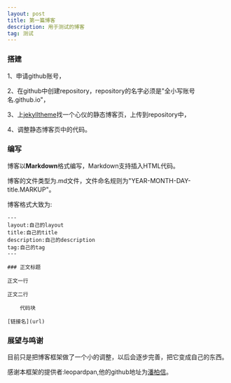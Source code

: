 ```yaml
---
layout: post
title: 第一篇博客
description: 用于测试的博客
tag: 测试
---
```


### 搭建

1、申请github账号，

2、在github中创建repository，repository的名字必须是"全小写账号名.github.io"，

3、上[jekylltheme](https://jekyllthemes.org)找一个心仪的静态博客页，上传到repository中，

4、调整静态博客页中的代码。

### 编写

博客以**Markdown**格式编写，Markdown支持插入HTML代码。

博客的文件类型为.md文件，文件命名规则为"YEAR-MONTH-DAY-title.MARKUP"。

博客格式大致为:

	---
	layout:自己的layout
	title:自己的title
	description:自己的description
	tag:自己的tag
	---

	### 正文标题
	
	正文一行
	
	正文二行
	
		代码块
	
	[链接名](url)

### 展望与鸣谢

目前只是把博客框架做了一个小的调整，以后会逐步完善，把它变成自己的东西。

感谢本框架的提供者:leopardpan,他的github地址为[潘柏信](https://github.com/leopardpan/)。
